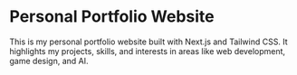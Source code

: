 # Personal Portfolio Website

This is my personal portfolio website built with Next.js and Tailwind CSS. It highlights my projects, skills, and interests in areas like web development, game design, and AI.

